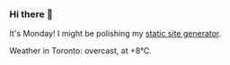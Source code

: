 ### Hi there :wave:

It's Monday! I might be polishing my [static site generator](https://github.com/bewuethr/pandoc-bash-blog).

Weather in Toronto: overcast, at +8°C.
